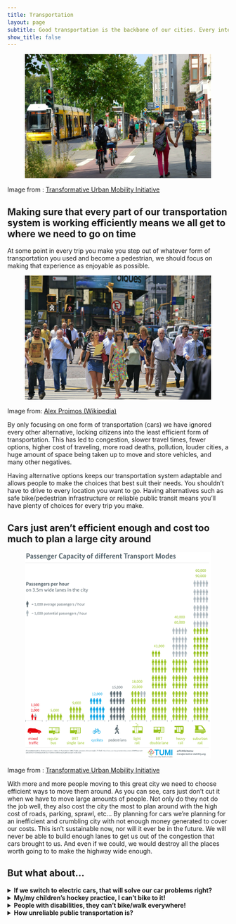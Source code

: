 ```yaml
---
title: Transportation
layout: page
subtitle: Good transportation is the backbone of our cities. Every interaction with your city involves you moving from place to place. Transportation involves many different modes including walking, biking, driving, public transit, and more. Getting this step right can make or break our city.
show_title: false
---
```


<figure>
<img src="/assets/img/transportationOptions.jpg" alt="Different transportation options being displayed: Transit, cycling, and walking">
</figure>
<figcaption >Image from : <a href="https://transformative-mobility.org/" target="_blank" data-type="link" data-id="https://transformative-mobility.org/">Transformative Urban Mobility Initiative</a></figcaption>

## Making sure that every part of our transportation system is working efficiently means we all get to where we need to go on time




At some point in every trip you make you step out of whatever form of transportation you used and become a pedestrian, we should focus on making that experience as enjoyable as possible.
<figure>
<img src="/assets/img/pedestrians.jpg" alt="Pedestrians crossing the street">
</figure>
<figcaption>Image from: <a href="https://en.wikipedia.org/wiki/Pedestrian#/media/File:CrossWalk_(5465840138).jpg" target="_blank" data-type="link" data-id="https://en.wikipedia.org/wiki/Pedestrian#/media/File:CrossWalk_(5465840138).jpg">Alex Proimos (Wikipedia)</a></figcaption>

<div class="row">

<div class="col-md-6">
<p>By only focusing on one form of transportation (cars) we have ignored every other alternative, locking citizens into the least efficient form of transportation. This has led to congestion, slower travel times, fewer options, higher cost of traveling, more road deaths, pollution, louder cities, a huge amount of space being taken up to move and store vehicles, and many other negatives.</p>
</div>
<div class="col-md-6">
<p>Having alternative options keeps our transportation system adaptable and allows people to make the choices that best suit their needs. You shouldn’t have to drive to every location you want to go. Having alternatives such as safe bike/pedestrian infrastructure or reliable public transit means you’ll have plenty of choices for every trip you make.</p>
</div>
</div>

## Cars just aren’t efficient enough and cost too much to plan a large city around
<div class="row mb-2">
<div class="col-md-6">
<figure>
<img src="/assets/img/passengerCapacityTransportModes-1.png" alt="Graph of passenger capacity of different transport modes. From least passengers per hour to most passengers per hour: Mixed traffic, regular bus, single lane BRT, cyclists, pedestrians, light rail, double lane BRT, heavy rail, suburban rail">
</figure>
<figcaption class="figcaption">Image from : <a href="https://transformative-mobility.org/" target="_blank" data-type="link" data-id="https://transformative-mobility.org/">Transformative Urban Mobility Initiative</a></figcaption>
</div>
<div class="col-md-6">
<p>With more and more people moving to this great city we need to choose efficient ways to move them around. As you can see, cars just don’t cut it when we have to move large amounts of people. Not only do they not do the job well, they also cost the city the most to plan around with the high cost of roads, parking, sprawl, etc… By planning for cars we’re planning for an inefficient and crumbling city with not enough money generated to cover our costs. This isn’t sustainable now, nor will it ever be in the future. We will never be able to build enough lanes to get us out of the congestion that cars brought to us. And even if we could, we would destroy all the places worth going to to make the highway wide enough.</p>
</div>
</div>

## But what about...
<details>
    <summary><strong>If we switch to electric cars, that will solve our car problems right?</strong></summary>
    <p>Electric cars are still cars at the end of the day. While they might be more efficient with energy they still take up large amounts of space, require tons of infrastructure upkeep in the form of roads to run, are extremely expensive, cause congestion, do not carry many people, and all the other issues that come with cars. We have been making our cars more efficient since the moment we created cars, and it has never solved any of the underlying issues of car dependency. Electric cars solve none of these underlying issues</p>
  </details>
<details>
<summary><strong>My/my children’s hockey practice, I can’t bike to it!</strong></summary>
    <p>Nor should you have to, providing alternative options doesn’t mean that you are restricted to these options, quite the opposite, it means you can now choose the best form of transportation for your circumstance. Just like how you might not want to bike to hockey practice you might not want to take a car to go to your local park, or to get a coffee with a friend, or to go out drinking at a bar on the weekend. </p>
</details>
<details>
<summary><strong>People with disabilities, they can’t bike/walk everywhere!</strong></summary>
    <p>Making our cities more accessible for alternative forms of transportation makes life easier for anyone with a disability. Most of the time now they cannot rely on our failing public transportation system, which means they have to either pay high prices for a personal driver, rely on an even worse ParaTranspo system, or have someone in their own lives drive them around. If they had a good public transit system they’d have much more freedom to get themselves to where they need to go without relying on people in their lives.</p>
</details>
<details>
<summary><strong>How unreliable public transportation is?</strong></summary>
    <p>With our current setup this is unfortunately true, but it doesn’t have to be like this! Public transportation is extremely efficient in many other cities around the world, some even having it as the preferred mode of transportation as it’s quicker, cheaper, and more reliable than getting through traffic. We need to change our priorities here to have a more balanced approach. We also need more density throughout our city to enable public transportation to work efficiently, as without density we just don’t have the people required to run frequent bus/train service that makes a good public transportation system. </p>
</details>